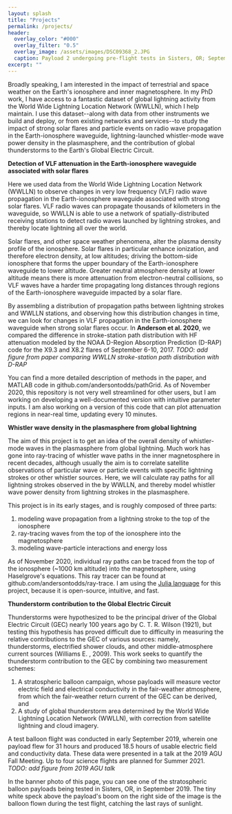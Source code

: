 ```yaml
---
layout: splash
title: "Projects"
permalink: /projects/
header:
  overlay_color: "#000"
  overlay_filter: "0.5"
  overlay_image: /assets/images/DSC09368_2.JPG
  caption: Payload 2 undergoing pre-flight tests in Sisters, OR; September 2019
excerpt: ""
---
```


Broadly speaking, I am interested in the impact of terrestrial and space weather on the Earth's ionosphere and inner magnetosphere.  In my PhD work, I have access to a fantastic dataset of global lightning activity from the World Wide Lightning Location Network (WWLLN), which I help maintain.  I use this dataset--along with data from other instruments we build and deploy, or from existing networks and services--to study the impact of strong solar flares and particle events on radio wave propagation in the Earth-ionosphere waveguide, lightning-launched whistler-mode wave power density in the plasmasphere, and the contribution of global thunderstorms to the Earth's Global Electric Circuit.

**Detection of VLF attenuation in the Earth-ionosphere waveguide associated with solar flares**

Here we used data from the World Wide Lightning Location Network (WWLLN) to observe changes in very low frequency (VLF) radio wave propagation in the Earth-ionosphere waveguide associated with strong solar flares.  VLF radio waves can propagate thousands of kilometers in the waveguide, so WWLLN is able to use a network of spatially-distributed receiving stations to detect radio waves launched by lightning strokes, and thereby locate lightning all over the world.

Solar flares, and other space weather phenomena, alter the plasma density profile of the ionosphere.  Solar flares in particular enhance ionization, and therefore electron density, at low altitudes; driving the bottom-side ionosphere that forms the upper boundary of the Earth-ionosphere waveguide to lower altitude.  Greater neutral atmosphere density at lower altitude means there is more attenuation from electron-neutral collisions, so VLF waves have a harder time propagating long distances through regions of the Earth-ionosphere waveguide impacted by a solar flare.

By assembling a distribution of propagation paths between lightning strokes and WWLLN stations, and observing how this distribution changes in time, we can look for changes in VLF propagation in the Earth-ionosphere waveguide when strong solar flares occur. In **Anderson et al. 2020**, we compared the difference in stroke-station path distribution with HF attenuation modeled by the NOAA D-Region Absorption Prediction (D-RAP) code for the X9.3 and X8.2 flares of September 6-10, 2017. *TODO: add figure from paper comparing WWLLN stroke-station path distribution with D-RAP*

You can find a more detailed description of methods in the paper, and MATLAB code in github.com/andersontodds/pathGrid.  As of November 2020, this repository is not very well streamlined for other users, but I am working on developing a well-documented version with intuitive parameter inputs.  I am also working on a version of this code that can plot attenuation regions in near-real time, updating every 10 minutes.

**Whistler wave density in the plasmasphere from global lightning**

The aim of this project is to get an idea of the overall density of whistler-mode waves in the plasmasphere from global lightning.  Much work has gone into ray-tracing of whistler wave paths in the inner magnetosphere in recent decades, although usually the aim is to correlate satellite observations of particular wave or particle events with specific lightning strokes or other whistler sources.  Here, we will calculate ray paths for all lightning strokes observed in the by WWLLN, and thereby model whistler wave power density from lightning strokes in the plasmasphere.

This project is in its early stages, and is roughly composed of three parts:
 1. modeling wave propagation from a lightning stroke to the top of the ionosphere
 2. ray-tracing waves from the top of the ionosphere into the magnetosphere
 3. modeling wave-particle interactions and energy loss
 
As of November 2020, individual ray paths can be traced from the top of the ionosphere (~1000 km altitude) into the magnetosphere, using Haselgrove's equations.  This ray tracer can be found at github.com/andersontodds/ray-trace.  I am using the [Julia language](https://julialang.org/) for this project, because it is open-source, intuitive, and fast.

**Thunderstorm contribution to the Global Electric Circuit**

Thunderstorms were hypothesized to be the principal driver of the Global Electric Circuit (GEC) nearly 100 years ago by C. T. R. Wilson (1921), but testing this hypothesis has proved difficult due to difficulty in measuring the relative contributions to the GEC of various sources: namely, thunderstorms, electrified shower clouds, and other middle-atmosphere current sources (Williams E. , 2009). This work seeks to quantify the thunderstorm contribution to the GEC by combining two measurement schemes:
 1. A stratospheric balloon campaign, whose payloads will measure vector electric field and electrical conductivity in the fair-weather atmosphere, from which the fair-weather return current of the GEC can be derived, and
 2. A study of global thunderstorm area determined by the World Wide Lightning Location Network (WWLLN), with correction from satellite lightning and cloud imagery.

A test balloon flight was conducted in early September 2019, wherein one payload flew for 31 hours and produced 18.5 hours of usable electric field and conductivity data.  These data were presented in a talk at the 2019 AGU Fall Meeting.  Up to four science flights are planned for Summer 2021. *TODO: add figure from 2019 AGU talk*

In the banner photo of this page, you can see one of the stratospheric balloon payloads being tested in Sisters, OR, in September 2019.  The tiny white speck above the payload's boom on the right side of the image is the balloon flown during the test flight, catching the last rays of sunlight.
